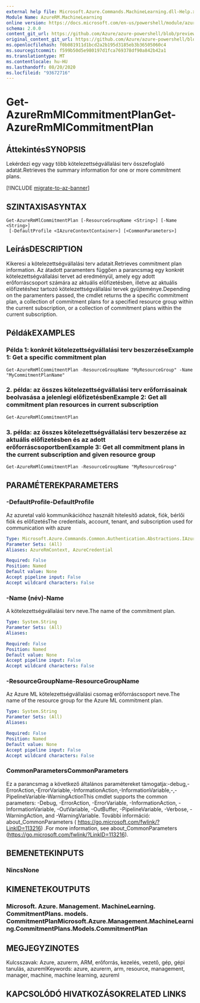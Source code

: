 ```yaml
---
external help file: Microsoft.Azure.Commands.MachineLearning.dll-Help.xml
Module Name: AzureRM.MachineLearning
online version: https://docs.microsoft.com/en-us/powershell/module/azurerm.machinelearning/get-azurermmlcommitmentplan
schema: 2.0.0
content_git_url: https://github.com/Azure/azure-powershell/blob/preview/src/ResourceManager/MachineLearning/Commands.MachineLearning/help/Get-AzureRmMlCommitmentPlan.md
original_content_git_url: https://github.com/Azure/azure-powershell/blob/preview/src/ResourceManager/MachineLearning/Commands.MachineLearning/help/Get-AzureRmMlCommitmentPlan.md
ms.openlocfilehash: f0b081911d1bcd2a2b195d3185eb3b36505060c4
ms.sourcegitcommit: f599b50d5e980197d1fca769378df90a842b42a1
ms.translationtype: MT
ms.contentlocale: hu-HU
ms.lasthandoff: 08/20/2020
ms.locfileid: "93672716"
---
```

# <span data-ttu-id="73dce-101">Get-AzureRmMlCommitmentPlan</span><span class="sxs-lookup"><span data-stu-id="73dce-101">Get-AzureRmMlCommitmentPlan</span></span>

## <span data-ttu-id="73dce-102">Áttekintés</span><span class="sxs-lookup"><span data-stu-id="73dce-102">SYNOPSIS</span></span>
<span data-ttu-id="73dce-103">Lekérdezi egy vagy több kötelezettségvállalási terv összefoglaló adatát.</span><span class="sxs-lookup"><span data-stu-id="73dce-103">Retrieves the summary information for one or more commitment plans.</span></span>

[!INCLUDE [migrate-to-az-banner](../../includes/migrate-to-az-banner.md)]

## <span data-ttu-id="73dce-104">SZINTAXISA</span><span class="sxs-lookup"><span data-stu-id="73dce-104">SYNTAX</span></span>

```
Get-AzureRmMlCommitmentPlan [-ResourceGroupName <String>] [-Name <String>]
 [-DefaultProfile <IAzureContextContainer>] [<CommonParameters>]
```

## <span data-ttu-id="73dce-105">Leírás</span><span class="sxs-lookup"><span data-stu-id="73dce-105">DESCRIPTION</span></span>
<span data-ttu-id="73dce-106">Kikeresi a kötelezettségvállalási terv adatait.</span><span class="sxs-lookup"><span data-stu-id="73dce-106">Retrieves commitment plan information.</span></span>
<span data-ttu-id="73dce-107">Az átadott paramenters függően a parancsmag egy konkrét kötelezettségvállalási tervet ad eredményül, amely egy adott erőforráscsoport számára az aktuális előfizetésben, illetve az aktuális előfizetéshez tartozó kötelezettségvállalási tervek gyűjteménye.</span><span class="sxs-lookup"><span data-stu-id="73dce-107">Depending on the paramenters passed, the cmdlet returns the a specific commitment plan, a collection of commitment plans for a specified resource group within the current subscription, or a collection of commitment plans within the current subscription.</span></span>

## <span data-ttu-id="73dce-108">Példák</span><span class="sxs-lookup"><span data-stu-id="73dce-108">EXAMPLES</span></span>

### <span data-ttu-id="73dce-109">Példa 1: konkrét kötelezettségvállalási terv beszerzése</span><span class="sxs-lookup"><span data-stu-id="73dce-109">Example 1: Get a specific commitment plan</span></span>
```
Get-AzureRmMlCommitmentPlan -ResourceGroupName "MyResourceGroup" -Name "MyCommitmentPlanName"
```

### <span data-ttu-id="73dce-110">2. példa: az összes kötelezettségvállalási terv erőforrásainak beolvasása a jelenlegi előfizetésben</span><span class="sxs-lookup"><span data-stu-id="73dce-110">Example 2: Get all commitment plan resources in current subscription</span></span>
```
Get-AzureRmMlCommitmentPlan
```

### <span data-ttu-id="73dce-111">3. példa: az összes kötelezettségvállalási terv beszerzése az aktuális előfizetésben és az adott erőforráscsoportben</span><span class="sxs-lookup"><span data-stu-id="73dce-111">Example 3: Get all commitment plans in the current subscription and given resource group</span></span>
```
Get-AzureRmMlCommitmentPlan -ResourceGroupName "MyResourceGroup"
```

## <span data-ttu-id="73dce-112">PARAMÉTEREK</span><span class="sxs-lookup"><span data-stu-id="73dce-112">PARAMETERS</span></span>

### <span data-ttu-id="73dce-113">-DefaultProfile</span><span class="sxs-lookup"><span data-stu-id="73dce-113">-DefaultProfile</span></span>
<span data-ttu-id="73dce-114">Az azuretal való kommunikációhoz használt hitelesítő adatok, fiók, bérlői fiók és előfizetés</span><span class="sxs-lookup"><span data-stu-id="73dce-114">The credentials, account, tenant, and subscription used for communication with azure</span></span>

```yaml
Type: Microsoft.Azure.Commands.Common.Authentication.Abstractions.IAzureContextContainer
Parameter Sets: (All)
Aliases: AzureRmContext, AzureCredential

Required: False
Position: Named
Default value: None
Accept pipeline input: False
Accept wildcard characters: False
```

### <span data-ttu-id="73dce-115">-Name (név)</span><span class="sxs-lookup"><span data-stu-id="73dce-115">-Name</span></span>
<span data-ttu-id="73dce-116">A kötelezettségvállalási terv neve.</span><span class="sxs-lookup"><span data-stu-id="73dce-116">The name of the commitment plan.</span></span>

```yaml
Type: System.String
Parameter Sets: (All)
Aliases:

Required: False
Position: Named
Default value: None
Accept pipeline input: False
Accept wildcard characters: False
```

### <span data-ttu-id="73dce-117">-ResourceGroupName</span><span class="sxs-lookup"><span data-stu-id="73dce-117">-ResourceGroupName</span></span>
<span data-ttu-id="73dce-118">Az Azure ML kötelezettségvállalási csomag erőforráscsoport neve.</span><span class="sxs-lookup"><span data-stu-id="73dce-118">The name of the resource group for the Azure ML commitment plan.</span></span>

```yaml
Type: System.String
Parameter Sets: (All)
Aliases:

Required: False
Position: Named
Default value: None
Accept pipeline input: False
Accept wildcard characters: False
```

### <span data-ttu-id="73dce-119">CommonParameters</span><span class="sxs-lookup"><span data-stu-id="73dce-119">CommonParameters</span></span>
<span data-ttu-id="73dce-120">Ez a parancsmag a következő általános paramétereket támogatja:-debug,-ErrorAction,-ErrorVariable,-InformationAction,-InformationVariable,-,-PipelineVariable-WarningAction</span><span class="sxs-lookup"><span data-stu-id="73dce-120">This cmdlet supports the common parameters: -Debug, -ErrorAction, -ErrorVariable, -InformationAction, -InformationVariable, -OutVariable, -OutBuffer, -PipelineVariable, -Verbose, -WarningAction, and -WarningVariable.</span></span> <span data-ttu-id="73dce-121">További információ: about_CommonParameters ( https://go.microsoft.com/fwlink/?LinkID=113216) .</span><span class="sxs-lookup"><span data-stu-id="73dce-121">For more information, see about_CommonParameters (https://go.microsoft.com/fwlink/?LinkID=113216).</span></span>

## <span data-ttu-id="73dce-122">BEMENETEK</span><span class="sxs-lookup"><span data-stu-id="73dce-122">INPUTS</span></span>

### <span data-ttu-id="73dce-123">Nincs</span><span class="sxs-lookup"><span data-stu-id="73dce-123">None</span></span>

## <span data-ttu-id="73dce-124">KIMENETEK</span><span class="sxs-lookup"><span data-stu-id="73dce-124">OUTPUTS</span></span>

### <span data-ttu-id="73dce-125">Microsoft. Azure. Management. MachineLearning. CommitmentPlans. models. CommitmentPlan</span><span class="sxs-lookup"><span data-stu-id="73dce-125">Microsoft.Azure.Management.MachineLearning.CommitmentPlans.Models.CommitmentPlan</span></span>

## <span data-ttu-id="73dce-126">MEGJEGYZI</span><span class="sxs-lookup"><span data-stu-id="73dce-126">NOTES</span></span>
<span data-ttu-id="73dce-127">Kulcsszavak: Azure, azurerm, ARM, erőforrás, kezelés, vezető, gép, gépi tanulás, azureml</span><span class="sxs-lookup"><span data-stu-id="73dce-127">Keywords: azure, azurerm, arm, resource, management, manager, machine, machine learning, azureml</span></span>

## <span data-ttu-id="73dce-128">KAPCSOLÓDÓ HIVATKOZÁSOK</span><span class="sxs-lookup"><span data-stu-id="73dce-128">RELATED LINKS</span></span>
